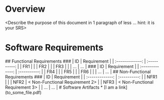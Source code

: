 # Overview  
<Describe the purpose of this document in 1 paragraph of less … hint: it is
your SRS>  
# Software Requirements  
<Describe the structure of this section>  
## Functional Requirements  
### <Name of Feature 1>  
| ID | Requirement |  
| :-------------: | :----------: |  
| FR1 | <Requirement 1> |  
| FR2 | <Requirement 2> |  
| FR3 | <Requirement 3> |  
| … | … |  
### <Name of Feature 2>  
| ID | Requirement |  
| :-------------: | :----------: |  
| FR4 | <Requirement 1> |  
| FR5 | <Requirement 2> |  
| FR6 | <Requirement 3> |  
| … | … |  
## Non-Functional Requirements  
### <Name of Feature 1>  
| ID | Requirement |  
| :-------------: | :----------: |  
| NFR1 | <Non-Functional Requirement 1> |  
| NFR2 | < Non-Functional Requirement 2> |  
| NFR3 | < Non-Functional Requirement 3> |  
| … | … |  
# Software Artifacts  
<Describe the purpose of this section>  
* [I am a link](to_some_file.pdf)  
